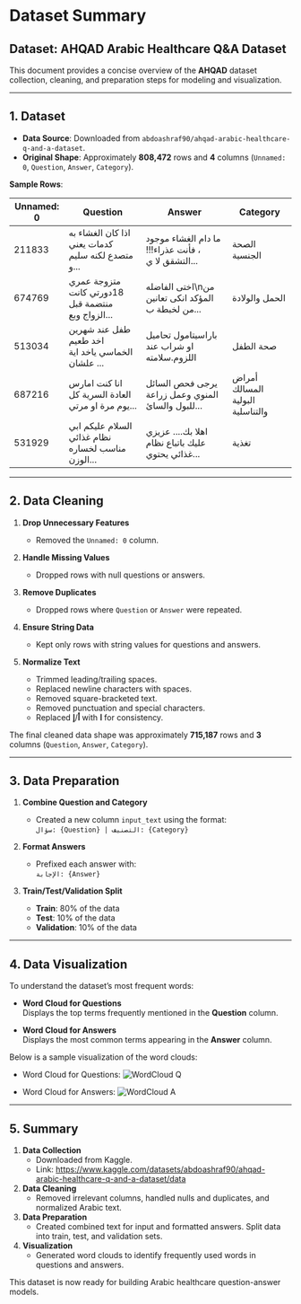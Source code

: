 # Dataset Summary
## Dataset: AHQAD Arabic Healthcare Q&A Dataset

This document provides a concise overview of the **AHQAD** dataset collection, cleaning, and preparation steps for modeling and visualization. 

---

## 1. Dataset

- **Data Source**: Downloaded from `abdoashraf90/ahqad-arabic-healthcare-q-and-a-dataset`.
- **Original Shape**: Approximately **808,472** rows and **4** columns (`Unnamed: 0`, `Question`, `Answer`, `Category`).

**Sample Rows**:

| Unnamed: 0 | Question                                                                                         | Answer                                                                                                                                           | Category                             |
|------------|--------------------------------------------------------------------------------------------------|--------------------------------------------------------------------------------------------------------------------------------------------------|--------------------------------------|
| 211833     | اذا كان الغشاء به كدمات يعني متصدع لكنه سليم و...                                                 | ما دام الغشاء موجود ، فأنت عذراء!!!التشقق لا ي...                                                                                                  | الصحة الجنسية                        |
| 674769     | متزوجة عمري 18دورتي كانت منتضمة قبل الزواج وبع...                                                | اختى الفاضله\nمن المؤكد انكى تعانين من لخبطة ب...                                                                                                 | الحمل والولادة                       |
| 513034     | طفل عند شهرين اخد طعيم الخماسي ياخد اية علشان ...                                                | باراسيتامول تحاميل او شراب عند اللزوم.سلامته                                                                                                      | صحة الطفل                            |
| 687216     | انا كنت امارس العادة السرية كل يوم مرة او مرتي...                                                | يرجى فحص السائل المنوي وعمل زراعة للبول والسائ...                                                                                                 | أمراض المسالك البولية والتناسلية    |
| 531929     | السلام عليكم ابي نظام غذائي مناسب لخساره الوزن...                                                | اهلا بك.... عزيزي عليك باتباع نظام غذائي يحتوي...                                                                                                 | تغذية                               |

---

## 2. Data Cleaning

1. **Drop Unnecessary Features**  
   - Removed the `Unnamed: 0` column.

2. **Handle Missing Values**  
   - Dropped rows with null questions or answers.

3. **Remove Duplicates**  
   - Dropped rows where `Question` or `Answer` were repeated.

4. **Ensure String Data**  
   - Kept only rows with string values for questions and answers.

5. **Normalize Text**  
   - Trimmed leading/trailing spaces.  
   - Replaced newline characters with spaces.  
   - Removed square-bracketed text.  
   - Removed punctuation and special characters.  
   - Replaced **أ**/**إ** with **ا** for consistency.  

The final cleaned data shape was approximately **715,187** rows and **3** columns (`Question`, `Answer`, `Category`).

---

## 3. Data Preparation

1. **Combine Question and Category**  
   - Created a new column `input_text` using the format:  
     `سؤال: {Question} | التصنيف: {Category}`

2. **Format Answers**  
   - Prefixed each answer with:  
     `الإجابة: {Answer}`

3. **Train/Test/Validation Split**  
   - **Train**: 80% of the data  
   - **Test**: 10% of the data  
   - **Validation**: 10% of the data

---

## 4. Data Visualization

To understand the dataset’s most frequent words:

- **Word Cloud for Questions**  
  Displays the top terms frequently mentioned in the **Question** column.

- **Word Cloud for Answers**  
  Displays the most common terms appearing in the **Answer** column.

Below is a sample visualization of the word clouds:
- Word Cloud for Questions:
  ![WordCloud Q](https://github.com/user-attachments/assets/65c726c6-7a12-475f-91cd-c9fad423cebb)

- Word Cloud for Answers:
  ![WordCloud A](https://github.com/user-attachments/assets/56f51883-8232-4984-b0da-5eae2838b6ea)



---

## 5. Summary

1. **Data Collection**  
   - Downloaded from Kaggle.
   - Link: https://www.kaggle.com/datasets/abdoashraf90/ahqad-arabic-healthcare-q-and-a-dataset/data
2. **Data Cleaning**  
   - Removed irrelevant columns, handled nulls and duplicates, and normalized Arabic text.  
3. **Data Preparation**  
   - Created combined text for input and formatted answers. Split data into train, test, and validation sets.  
4. **Visualization**  
   - Generated word clouds to identify frequently used words in questions and answers.

This dataset is now ready for building Arabic healthcare question-answer models.

